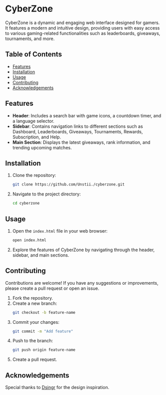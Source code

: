 # CyberZone

CyberZone is a dynamic and engaging web interface designed for gamers. It features a modern and intuitive design, providing users with easy access to various gaming-related functionalities such as leaderboards, giveaways, tournaments, and more.

## Table of Contents

- [Features](#features)
- [Installation](#installation)
- [Usage](#usage)
- [Contributing](#contributing)
- [Acknowledgements](#acknowledgements)

## Features

- **Header**: Includes a search bar with game icons, a countdown timer, and a language selector.
- **Sidebar**: Contains navigation links to different sections such as Dashboard, Leaderboards, Giveaways, Tournaments, Rewards, Subscription, and Help.
- **Main Section**: Displays the latest giveaways, rank information, and trending upcoming matches.

## Installation

1. Clone the repository:
    ```bash
    git clone https://github.com/Unstii./cyberzone.git
    ```
2. Navigate to the project directory:
    ```bash
    cd cyberzone
    ```

## Usage

1. Open the `index.html` file in your web browser:
    ```bash
    open index.html
    ```
2. Explore the features of CyberZone by navigating through the header, sidebar, and main sections.

## Contributing

Contributions are welcome! If you have any suggestions or improvements, please create a pull request or open an issue.

1. Fork the repository.
2. Create a new branch:
    ```bash
    git checkout -b feature-name
    ```
3. Commit your changes:
    ```bash
    git commit -m "Add feature"
    ```
4. Push to the branch:
    ```bash
    git push origin feature-name
    ```
5. Create a pull request.

## Acknowledgements

Special thanks to [Dsingr](https://www.figma.com/community/file/1359543696285817537) for the design inspiration.
